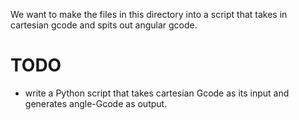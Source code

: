We want to make the files in this directory into a script that
takes in cartesian gcode and spits out angular gcode.

# TODO
* write a Python script that takes cartesian Gcode as its input and generates angle-Gcode as output.
